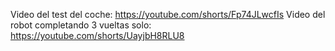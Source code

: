 Video del test del coche: https://youtube.com/shorts/Fp74JLwcfIs
Video del robot completando 3 vueltas solo: https://youtube.com/shorts/UayjbH8RLU8

